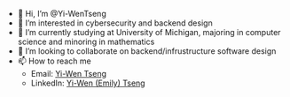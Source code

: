 - 👋 Hi, I’m @Yi-WenTseng
- 👀 I’m interested in cybersecurity and backend design
- 🌱 I’m currently studying at University of Michigan, majoring in computer science and minoring in mathematics
- 💞️ I’m looking to collaborate on backend/infrustructure software design
- 📫 How to reach me
  - Email: [Yi-Wen Tseng](mailto:yiwentseng.a@gmail.com)
  - LinkedIn: [Yi-Wen (Emily) Tseng](https://www.linkedin.com/in/yi-wen-tseng-503b361b8/)

<!---
Yi-WenTseng/Yi-WenTseng is a ✨ special ✨ repository because its `README.md` (this file) appears on your GitHub profile.
You can click the Preview link to take a look at your changes.
--->
